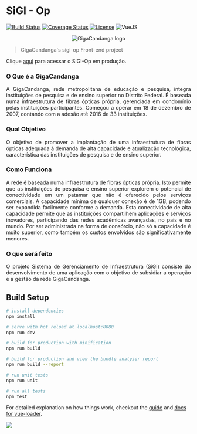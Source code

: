 # SiGI - Op

[![Build Status](https://travis-ci.org/fga-gpp-mds/2017.2-SiGI-Op.svg?branch=master)](https://travis-ci.org/fga-gpp-mds/2017.2-SiGI-Op) [![Coverage Status](https://coveralls.io/repos/github/fga-gpp-mds/2017.2-SiGI-Op/badge.svg?branch=master)](https://coveralls.io/github/fga-gpp-mds/2017.2-SiGI-Op?branch=master) [![License](https://img.shields.io/badge/License-BSD%203--Clause-blue.svg)](https://opensource.org/licenses/BSD-3-Clause) ![VueJS](https://img.shields.io/badge/VueJS-4.4.2-green.svg)

<p align="center">
<img src="https://github.com/fga-gpp-mds/2017.2-SiGI-Op_API/wiki/logo_gigacandanga.png" alt="GigaCandanga logo">
</p>

> GigaCandanga's sigi-op Front-end project

Clique [aqui](https://sigi-op.herokuapp.com/) para acessar o SiGI-Op em produção.

### O Que é a GigaCandanga
<p align=justify>
A GigaCandanga, rede metropolitana de educação e pesquisa, integra instituições de pesquisa e de ensino superior no Distrito Federal. É baseada numa infraestrutura de fibras ópticas própria, gerenciada em condomínio pelas instituições participantes. Começou a operar em 18 de dezembro de 2007, contando com a adesão até 2016 de 33 instituições.
</p>

### Qual Objetivo
<p align=justify>
O objetivo de promover a implantação de uma infraestrutura de fibras ópticas adequada à demanda de alta capacidade e atualização tecnológica, característica das instituições de pesquisa e de ensino superior.
</p>

### Como Funciona
<p align=justify>
A rede é baseada numa infraestrutura de fibras ópticas própria. Isto permite que as instituições de pesquisa e ensino superior explorem o potencial de conectividade em um patamar que não é oferecido pelos serviços comerciais. A capacidade mínima de qualquer conexão é de 1GB, podendo ser expandida facilmente conforme a demanda. Esta conectividade de alta capacidade permite que as instituições compartilhem aplicações e serviços inovadores, participando das redes acadêmicas avançadas, no país e no mundo. Por ser administrada na forma de consórcio, não só a capacidade é muito superior, como também os custos envolvidos são significativamente menores.
</p>

### O que será feito
<p align=justify>
O projeto Sistema de Gerenciamento de Infraestrutura (SiGI) consiste do desenvolvimento de uma aplicação com o objetivo de subsidiar a operação e a gestão da rede GigaCandanga.
</p>

## Build Setup

``` bash
# install dependencies
npm install

# serve with hot reload at localhost:8080
npm run dev

# build for production with minification
npm run build

# build for production and view the bundle analyzer report
npm run build --report

# run unit tests
npm run unit

# run all tests
npm test
```

For detailed explanation on how things work, checkout the [guide](http://vuejs-templates.github.io/webpack/) and [docs for vue-loader](http://vuejs.github.io/vue-loader).

![](https://image.ibb.co/goN9sw/giga.png)
